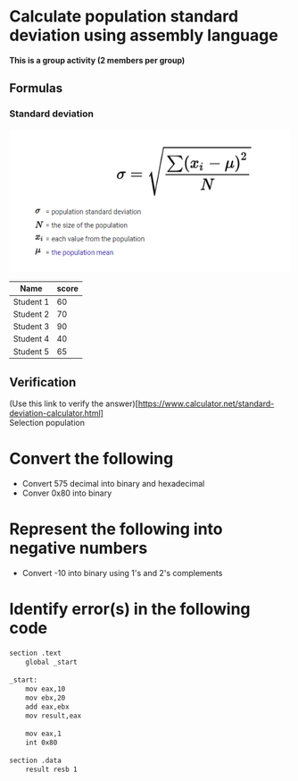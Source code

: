 # Calculate population standard deviation using assembly language

__This is a group activity (2 members per group)__

## Formulas

### Standard deviation
![Standard deviation](https://github.com/d-khan/assembly/blob/main/SD.PNG?raw=true)

|Name|score|
|----|-------|
|Student 1|60|
|Student 2|70|
|Student 3|90|
|Student 4|40|
|Student 5|65|

## Verification
(Use this link to verify the answer)[https://www.calculator.net/standard-deviation-calculator.html]  
Selection population

# Convert the following
- Convert 575 decimal into binary and hexadecimal
- Conver 0x80 into binary

# Represent the following into negative numbers
- Convert -10 into binary using 1's and 2's complements

# Identify error(s) in the following code
```assembly
section .text
    global _start

_start:
    mov eax,10
    mov ebx,20
    add eax,ebx
    mov result,eax
    
    mov eax,1
    int 0x80

section .data
    result resb 1
```


